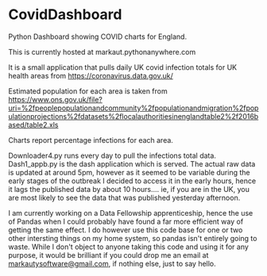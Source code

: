 # CovidDashboard
Python Dashboard showing COVID charts for England. 

This is currently hosted at markaut.pythonanywhere.com

It is a small application that pulls daily UK covid infection totals for UK health areas from
https://coronavirus.data.gov.uk/

Estimated population for each area is taken from 
https://www.ons.gov.uk/file?uri=%2fpeoplepopulationandcommunity%2fpopulationandmigration%2fpopulationprojections%2fdatasets%2flocalauthoritiesinenglandtable2%2f2016based/table2.xls

Charts report percentage infections for each area.

Downloader4.py runs every day to pull the infections total data. Dash1_appb.py is the dash application which is served. The actual raw data is updated at around 5pm, however as it seemed to be variable during the early stages of the outbreak I decided to access it in the early hours, hence it lags the published data by about 10 hours....  ie, if you are in the UK, you are most likely to see the data that was published yesterday afternoon.


I am currently working on a Data Fellowship apprenticeship, hence the use of Pandas when I could probably have found a far more efficient way of getting the same effect. I do however use this code base for one or two other intersting things on my home system, so pandas isn't entirely going to waste.  While I don't object to anyone taking this code and using it for any purpose, it would be brilliant if you could drop me an email at markautysoftware@gmail.com, if nothing else, just to say hello. 
